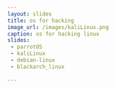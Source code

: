```yaml
---
layout: slides 
title: os for hacking
image_url: /images/kaliLinux.png
caption: os for hacking linux
slides:
 - parrotOS
 - kaliLinux
 - debian-linux
 - blackarch_linux
  
---
```

